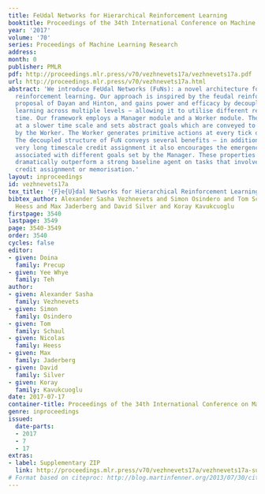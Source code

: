 ```yaml
---
title: FeUdal Networks for Hierarchical Reinforcement Learning
booktitle: Proceedings of the 34th International Conference on Machine Learning
year: '2017'
volume: '70'
series: Proceedings of Machine Learning Research
address: 
month: 0
publisher: PMLR
pdf: http://proceedings.mlr.press/v70/vezhnevets17a/vezhnevets17a.pdf
url: http://proceedings.mlr.press/v70/vezhnevets17a.html
abstract: 'We introduce FeUdal Networks (FuNs): a novel architecture for hierarchical
  reinforcement learning. Our approach is inspired by the feudal reinforcement learning
  proposal of Dayan and Hinton, and gains power and efficacy by decoupling end-to-end
  learning across multiple levels – allowing it to utilise different resolutions of
  time. Our framework employs a Manager module and a Worker module. The Manager operates
  at a slower time scale and sets abstract goals which are conveyed to and enacted
  by the Worker. The Worker generates primitive actions at every tick of the environment.
  The decoupled structure of FuN conveys several benefits – in addition to facilitating
  very long timescale credit assignment it also encourages the emergence of sub-policies
  associated with different goals set by the Manager. These properties allow FuN to
  dramatically outperform a strong baseline agent on tasks that involve long-term
  credit assignment or memorisation.'
layout: inproceedings
id: vezhnevets17a
tex_title: '{F}e{U}dal Networks for Hierarchical Reinforcement Learning'
bibtex_author: Alexander Sasha Vezhnevets and Simon Osindero and Tom Schaul and Nicolas
  Heess and Max Jaderberg and David Silver and Koray Kavukcuoglu
firstpage: 3540
lastpage: 3549
page: 3540-3549
order: 3540
cycles: false
editor:
- given: Doina
  family: Precup
- given: Yee Whye
  family: Teh
author:
- given: Alexander Sasha
  family: Vezhnevets
- given: Simon
  family: Osindero
- given: Tom
  family: Schaul
- given: Nicolas
  family: Heess
- given: Max
  family: Jaderberg
- given: David
  family: Silver
- given: Koray
  family: Kavukcuoglu
date: 2017-07-17
container-title: Proceedings of the 34th International Conference on Machine Learning
genre: inproceedings
issued:
  date-parts:
  - 2017
  - 7
  - 17
extras:
- label: Supplementary ZIP
  link: http://proceedings.mlr.press/v70/vezhnevets17a/vezhnevets17a-supp.zip
# Format based on citeproc: http://blog.martinfenner.org/2013/07/30/citeproc-yaml-for-bibliographies/
---
```

